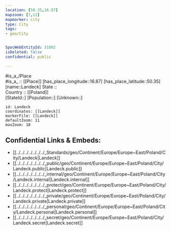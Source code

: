 ```yaml
---
location: [50.35,16.87] 
mapzoom: [7,12] 
mapmarker: city 
type: City
tags:
- geo/City


SpocWebEntityId: 31802
isDeleted: false
confidential: public

---
```

#is_a_/Place  
#is_a_ :: [[Place]] 
[has_place_longitude::16.87] 
[has_place_latitude::50.35] 
[name::Landeck] 
State ::  
Country :: [[Poland]]  
[StateId::] 
[Population::] 
[Unknown::] 


```leaflet
id: Landeck
coordinates: [[Landeck]] 
markerFile: [[Landeck]] 
defaultZoom: 11 
maxZoom: 18
```


## Confidential Links & Embeds: 
- [[../../../../../../../_Standards/geo/Continent/Europe/Europe~East/Poland/City/Landeck|Landeck]] 
- [[../../../../../../../_public/geo/Continent/Europe/Europe~East/Poland/City/Landeck.public|Landeck.public]] 
- [[../../../../../../../_internal/geo/Continent/Europe/Europe~East/Poland/City/Landeck.internal|Landeck.internal]] 
- [[../../../../../../../_protect/geo/Continent/Europe/Europe~East/Poland/City/Landeck.protect|Landeck.protect]] 
- [[../../../../../../../_private/geo/Continent/Europe/Europe~East/Poland/City/Landeck.private|Landeck.private]] 
- [[../../../../../../../_personal/geo/Continent/Europe/Europe~East/Poland/City/Landeck.personal|Landeck.personal]] 
- [[../../../../../../../_secret/geo/Continent/Europe/Europe~East/Poland/City/Landeck.secret|Landeck.secret]] 
